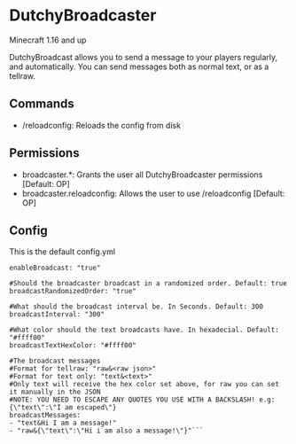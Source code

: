 # DutchyBroadcaster
Minecraft 1.16 and up

DutchyBroadcast allows you to send a message to your players regularly, and automatically. You can send messages both as normal text, or as a tellraw.

## Commands
- /reloadconfig: Reloads the config from disk

## Permissions
- broadcaster.*: Grants the user all DutchyBroadcaster permissions [Default: OP]
- broadcaster.reloadconfig: Allows the user to use /reloadconfig [Default: OP]

## Config
This is the default config.yml
```#Should the broadcaster be enabled. Default: true
enableBroadcast: "true"

#Should the broadcaster broadcast in a randomized order. Default: true
broadcastRandomizedOrder: "true"

#What should the broadcast interval be. In Seconds. Default: 300
broadcastInterval: "300"

#What color should the text broadcasts have. In hexadecial. Default: "#ffff00"
broadcastTextHexColor: "#ffff00"

#The broadcast messages
#Format for tellraw: "raw&<raw json>"
#Format for text only: "text&<text>"
#Only text will receive the hex color set above, for raw you can set it manually in the JSON
#NOTE: YOU NEED TO ESCAPE ANY QUOTES YOU USE WITH A BACKSLASH! e.g: {\"text\":\"I am escaped\"}
broadcastMessages:
- "text&Hi I am a message!"
- "raw&{\"text\":\"Hi i am also a message!\"}"```

